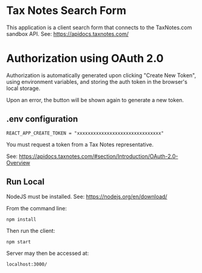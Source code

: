 # Tax Notes Search Form
This application is a client search form that connects to the TaxNotes.com sandbox API. See: https://apidocs.taxnotes.com/

# Authorization using OAuth 2.0
Authorization is automatically generated upon clicking "Create New Token", using environment variables, and storing the auth token in the browser's local storage.

Upon an error, the button will be shown again to generate a new token.

## .env configuration
```
REACT_APP_CREATE_TOKEN = "xxxxxxxxxxxxxxxxxxxxxxxxxxxxxxx"
```

You must request a token from a Tax Notes representative.

See: https://apidocs.taxnotes.com/#section/Introduction/OAuth-2.0-Overview

## Run Local
NodeJS must be installed. See: https://nodejs.org/en/download/

From the command line:
```
npm install
```

Then run the client:
```
npm start
```

Server may then be accessed at:
```
localhost:3000/
```
